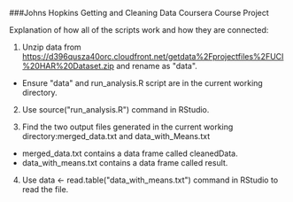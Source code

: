 
###Johns Hopkins Getting and Cleaning Data Coursera Course Project

Explanation of how all of the scripts work and how they are connected:

1) Unzip data from https://d396qusza40orc.cloudfront.net/getdata%2Fprojectfiles%2FUCI%20HAR%20Dataset.zip and rename as "data".
* Ensure "data" and  run_analysis.R script are in the current working directory.

2) Use source("run_analysis.R") command in RStudio.

3) Find the two output files generated in the current working directory:merged_data.txt and data_with_Means.txt
*  merged_data.txt contains a data frame called cleanedData.
*  data_with_means.txt contains a data frame called result.

4) Use data <- read.table("data_with_means.txt") command in RStudio to read the file. 
 
